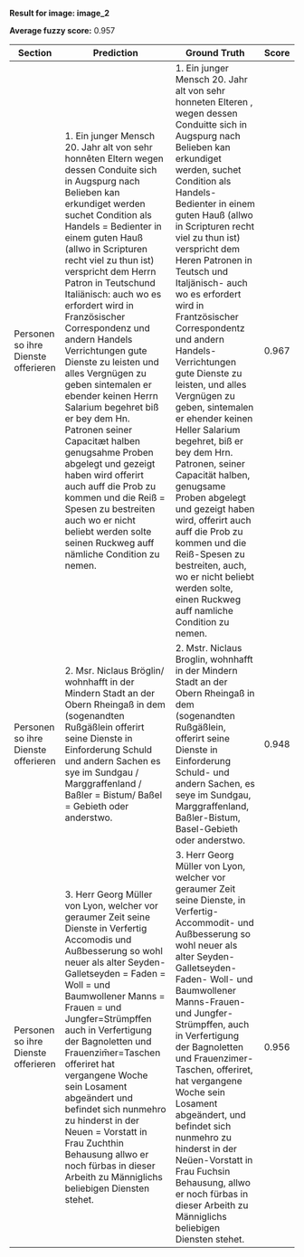 **Result for image: image_2**

**Average fuzzy score:** 0.957

| Section | Prediction | Ground Truth | Score |
|---------|------------|--------------|-------|
| Personen so ihre Dienste offerieren | 1. Ein junger Mensch 20. Jahr alt von sehr honnêten Eltern wegen dessen Conduite sich in Augspurg nach Belieben kan erkundiget werden suchet Condition als Handels = Bedienter in einem guten Hauß (allwo in Scripturen recht viel zu thun ist) verspricht dem Herrn Patron in Teutschund Italiänisch: auch wo es erfordert wird in Französischer Correspondenz und andern Handels Verrichtungen gute Dienste zu leisten und alles Vergnügen zu geben sintemalen er ebender keinen Herrn Salarium begehret biß er bey dem Hn. Patronen seiner Capacitæt halben genugsahme Proben abgelegt und gezeigt haben wird offerirt auch auff die Prob zu kommen und die Reiß = Spesen zu bestreiten auch wo er nicht beliebt werden solte seinen Ruckweg auff nämliche Condition zu nemen. | 1. Ein junger Mensch 20. Jahr alt von sehr honneten Elteren , wegen dessen Conduitte sich in Augspurg nach Belieben kan erkundiget werden, suchet Condition als Handels-Bedienter in einem guten Hauß (allwo in Scripturen recht viel zu thun ist) verspricht dem Heren Patronen in Teutsch und Italjänisch- auch wo es erfordert wird in Frantzösischer Correspondentz und andern Handels- Verrichtungen gute Dienste zu leisten, und alles Vergnügen zu geben, sintemalen er ehender keinen Heller Salarium begehret, biß er bey dem Hrn. Patronen, seiner Capacität halben, genugsame Proben abgelegt und gezeigt haben wird, offerirt auch auff die Prob zu kommen und die Reiß-Spesen zu bestreiten, auch, wo er nicht beliebt werden solte, einen Ruckweg auff namliche Condition zu nemen. | 0.967 |
| Personen so ihre Dienste offerieren | 2. Msr. Niclaus Bröglin/ wohnhafft in der Mindern Stadt an der Obern Rheingaß in dem (sogenandten Rußgäßlein offerirt seine Dienste in Einforderung Schuld und andern Sachen es sye im Sundgau / Marggraffenland / Baßler = Bistum/ Baßel = Gebieth oder anderstwo. | 2. Mstr. Niclaus Broglin, wohnhafft in der Mindern Stadt an der Obern Rheingaß in dem (sogenandten Rußgäßlein, offerirt seine Dienste in Einforderung Schuld- und andern Sachen, es seye im Sundgau, Marggraffenland, Baßler-Bistum, Basel-Gebieth oder anderstwo. | 0.948 |
| Personen so ihre Dienste offerieren | 3. Herr Georg Müller von Lyon, welcher vor geraumer Zeit seine Dienste in Verfertig Accomodis und Außbesserung so wohl neuer als alter Seyden-Galletseyden = Faden = Woll = und Baumwollener Manns = Frauen = und Jungfer=Strümpffen auch in Verfertigung der Bagnoletten und Frauenzim̄er=Taschen offeriret hat vergangene Woche sein Losament abgeändert und befindet sich nunmehro zu hinderst in der Neuen = Vorstatt in Frau Zuchthin Behausung allwo er noch fürbas in dieser Arbeith zu Männiglichs beliebigen Diensten stehet. | 3. Herr Georg Müller von Lyon, welcher vor geraumer Zeit seine Dienste, in Verfertig-Accommodit- und Außbesserung so wohl neuer als alter Seyden- Galletseyden-Faden- Woll- und Baumwollener Manns-Frauen- und Jungfer-Strümpffen, auch in Verfertigung der Bagnoletten und Frauenzimer-Taschen, offeriret, hat vergangene Woche sein Losament abgeändert, und befindet sich nunmehro zu hinderst in der Neüen-Vorstatt in Frau Fuchsin Behausung, allwo er noch fürbas in dieser Arbeith zu Männiglichs beliebigen Diensten stehet. | 0.956 |
